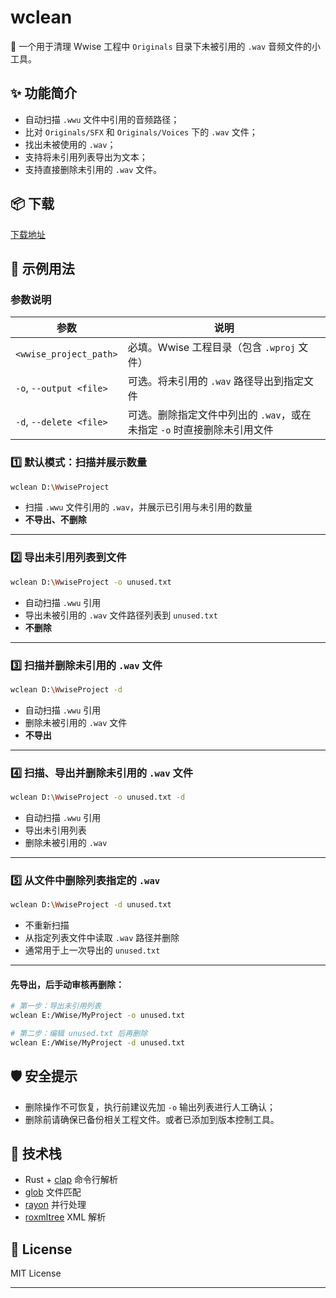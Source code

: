 # wclean

🧹 一个用于清理 Wwise 工程中 `Originals` 目录下未被引用的 `.wav` 音频文件的小工具。

## ✨ 功能简介

- 自动扫描 `.wwu` 文件中引用的音频路径；
- 比对 `Originals/SFX` 和 `Originals/Voices` 下的 `.wav` 文件；
- 找出未被使用的 `.wav`；
- 支持将未引用列表导出为文本；
- 支持直接删除未引用的 `.wav` 文件。

## 📦 下载

[下载地址](https://github.com/xmimu/wclean/releases)


## 📌 示例用法
### 参数说明

| 参数                      | 说明                                         |
| ----------------------- | ------------------------------------------ |
| `<wwise_project_path>`  | 必填。Wwise 工程目录（包含 `.wproj` 文件）              |
| `-o`, `--output <file>` | 可选。将未引用的 `.wav` 路径导出到指定文件                  |
| `-d`, `--delete <file>` | 可选。删除指定文件中列出的 `.wav`，或在未指定 `-o` 时直接删除未引用文件 |

### 1️⃣ **默认模式**：扫描并展示数量

```bash
wclean D:\WwiseProject
```

* 扫描 `.wwu` 文件引用的 `.wav`，并展示已引用与未引用的数量
* **不导出、不删除**

---

### 2️⃣ **导出未引用列表到文件**

```bash
wclean D:\WwiseProject -o unused.txt
```

* 自动扫描 `.wwu` 引用
* 导出未被引用的 `.wav` 文件路径列表到 `unused.txt`
* **不删除**

---

### 3️⃣ **扫描并删除未引用的 `.wav` 文件**

```bash
wclean D:\WwiseProject -d
```

* 自动扫描 `.wwu` 引用
* 删除未被引用的 `.wav` 文件
* **不导出**

---

### 4️⃣ **扫描、导出并删除未引用的 `.wav` 文件**

```bash
wclean D:\WwiseProject -o unused.txt -d
```

* 自动扫描 `.wwu` 引用
* 导出未引用列表
* 删除未被引用的 `.wav`

---

### 5️⃣ **从文件中删除列表指定的 `.wav`**

```bash
wclean D:\WwiseProject -d unused.txt
```

* 不重新扫描
* 从指定列表文件中读取 `.wav` 路径并删除
* 通常用于上一次导出的 `unused.txt`

---

#### 先导出，后手动审核再删除：

```bash
# 第一步：导出未引用列表
wclean E:/WWise/MyProject -o unused.txt

# 第二步：编辑 unused.txt 后再删除
wclean E:/WWise/MyProject -d unused.txt
```

## 🛡️ 安全提示

* 删除操作不可恢复，执行前建议先加 `-o` 输出列表进行人工确认；
* 删除前请确保已备份相关工程文件。或者已添加到版本控制工具。

## 🧩 技术栈

* Rust + [clap](https://crates.io/crates/clap) 命令行解析
* [glob](https://crates.io/crates/glob) 文件匹配
* [rayon](https://crates.io/crates/rayon) 并行处理
* [roxmltree](https://crates.io/crates/roxmltree) XML 解析

## 📄 License

MIT License

---